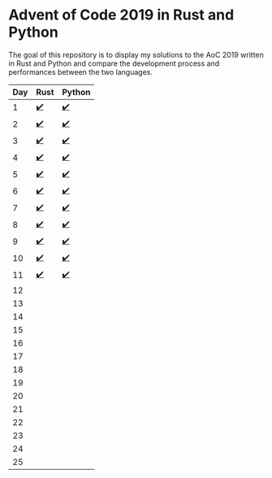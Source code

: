 # Advent of Code 2019 in Rust and Python

The goal of this repository is to display my solutions to the AoC 2019 written in Rust and Python and compare the development process and performances between the two languages.



| Day  | Rust                         | Python              |
| ---- | ---------------------------- | ------------------- |
| 1    | [:heavy_check_mark:](./Day-1/sol/src/main.rs) | [:heavy_check_mark:](./Day-1/sol.py) |
| 2    | [:heavy_check_mark:](./Day-2/sol/src/main.rs) | [:heavy_check_mark:](./Day-2/sol.py) |
| 3    | [:heavy_check_mark:](./Day-3/sol/src/main.rs) | [:heavy_check_mark:](./Day-3/sol.py) |
| 4    | [:heavy_check_mark:](./Day-4/sol/src/main.rs) | [:heavy_check_mark:](./Day-4/sol.py) |
| 5    | [:heavy_check_mark:](./Day-5/sol/src/main.rs) | [:heavy_check_mark:](./Day-5/sol.py) |
| 6    | [:heavy_check_mark:](./Day-6/sol/src/main.rs) | [:heavy_check_mark:](./Day-6/sol.py) |
| 7    | [:heavy_check_mark:](./Day-7/sol/src/main.rs) | [:heavy_check_mark:](./Day-7/pysol/sol.py) |
| 8    | [:heavy_check_mark:](./Day-8/sol/src/main.rs) | [:heavy_check_mark:](./Day-8/sol.py) |
| 9    | [:heavy_check_mark:](./Day-9/sol/src/main.rs) | [:heavy_check_mark:](./Day-9/pysol/sol.py) |
| 10    | [:heavy_check_mark:](./Day-10/sol/src/main.rs) | [:heavy_check_mark:](./Day-10/sol.py) |
| 11    | [:heavy_check_mark:](./Day-11/sol/src/main.rs) | [:heavy_check_mark:](./Day-11/pysol/sol.py) |
| 12   |                              |                     |
| 13   |                              |                     |
| 14   |                              |                     |
| 15   |                              |                     |
| 16   |                              |                     |
| 17   |                              |                     |
| 18   |                              |                     |
| 19   |                              |                     |
| 20   |                              |                     |
| 21   |                              |                     |
| 22   |                              |                     |
| 23   |                              |                     |
| 24   |                              |                     |
| 25   |                              |                     |
